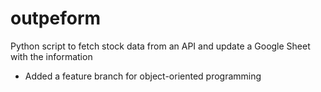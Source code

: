 # outpeform

Python script to fetch stock data from an API and update a Google Sheet with the information
- Added a feature branch for object-oriented programming
